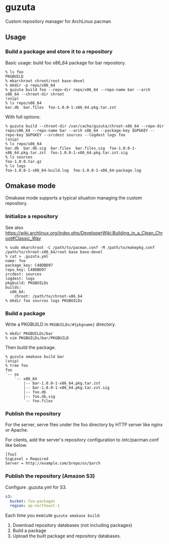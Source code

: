 # guzuta
Custom repository manager for ArchLinux pacman

## Usage
### Build a package and store it to a repository
Basic usage: build foo x86_64 package for bar repository.

```
% ls foo
PKGBUILD
% mkarchroot chroot/root base-devel
% mkdir -p repo/x86_64
% guzuta build foo --repo-dir repo/x86_64 --repo-name bar --arch x86_64 --chroot-dir chroot
(snip)
% ls repo/x86_64
bar.db  bar.files  foo-1.0.0-1-x86_64.pkg.tar.zst
```

With full options:
```
% guzuta build --chroot-dir /var/cache/guzuta/chroot-x86_64 --repo-dir repo/x86_64 --repo-name bar --arch x86_64 --package-key $GPGKEY --repo-key $GPGKEY --srcdest sources --logdest logs foo
(snip)
% ls repo/x86_64
bar.db  bar.db.sig  bar.files  bar.files.sig  foo-1.0.0-1-x86_64.pkg.tar.zst  foo-1.0.0-1-x86_64.pkg.tar.zst.sig
% ls sources
foo-1.0.0.tar.gz
% ls logs
foo-1.0.0-1-x86_64-build.log  foo-1.0.0-1-x86_64-package.log
```

## Omakase mode
Omakase mode supports a typical situation managing the custom repository.

### Initialize a repository

See also https://wiki.archlinux.org/index.php/DeveloperWiki:Building_in_a_Clean_Chroot#Classic_Way

```
% sudo mkarchroot -C /path/to/pacman.conf -M /path/to/makepkg.conf /path/to/chroot-x86_64/root base base-devel
% cat > .guzuta.yml
name: foo
package_key: C48DBD97
repo_key: C48DBD97
srcdest: sources
logdest: logs
pkgbuild: PKGBUILDs
builds:
  x86_64:
    chroot: /path/to/chroot-x86_64
% mkdir foo sources logs PKGBUILDs
```

### Build a package
Write a PKGBUILD in `PKGBUILDs/#{pkgname}` directory.

```
% mkdir PKGBUILDs/bar
% vim PKGBUILDs/bar/PKGBUILD
```

Then build the package.

```
% guzuta omakase build bar
(snip)
% tree foo
foo
`-- os
    `-- x86_64
        |-- bar-1.0.0-1-x86_64.pkg.tar.zst
        |-- bar-1.0.0-1-x86_64.pkg.tar.zst.sig
        |-- foo.db
        |-- foo.db.sig
        `-- foo.files
```

### Publish the repository
For the server, serve files under the foo directory by HTTP server like nginx or Apache.

For clients, add the server's repository configuration to /etc/pacman.conf like below.

```
[foo]
SigLevel = Required
Server = http://example.com/$repo/os/$arch
```

### Publish the repository (Amazon S3)
Configure .guzuta.yml for S3.

```yaml
s3:
  bucket: foo-packages
  region: ap-northeast-1
```

Each time you execute `guzuta omakase build`:

1. Download repository databases (not including packages)
2. Build a package
3. Upload the built package and repository databases.

